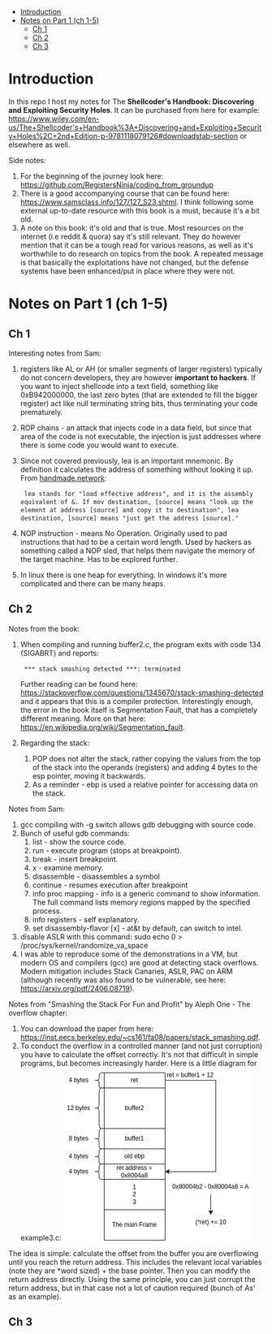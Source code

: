 - [Introduction](#introduction)
- [Notes on Part 1 (ch 1-5)](#notes-on-part-1-ch-1-5)
  - [Ch 1](#ch-1)
  - [Ch 2](#ch-2)
  - [Ch 3](#ch-3)

# Introduction
In this repo I host my notes for The **Shellcoder's Handbook: Discovering and Exploiting Security Holes**. It can be purchased from here for example: https://www.wiley.com/en-us/The+Shellcoder's+Handbook%3A+Discovering+and+Exploiting+Security+Holes%2C+2nd+Edition-p-9781118079126#downloadstab-section
or elsewhere as well. 


Side notes:
1. For the beginning of the journey look here: https://github.com/RegistersNinja/coding_from_groundup
2. There is a good accompanying course that can be found here: https://www.samsclass.info/127/127_S23.shtml. I think following some external up-to-date resource with this book is a must, because it's a bit old. 
3. A note on this book: it's old and that is true. Most resources on the internet (i.e reddit & quora) say it's still relevant. They do however mention that it can be a tough read for various reasons, as well as it's worthwhile to do research on topics from the book. A repeated message is that basically the exploitations have not changed, but the defense systems have been enhanced/put in place where they were not.
# Notes on Part 1 (ch 1-5)
## Ch 1
Interesting notes from Sam: 
1. registers like AL or AH (or smaller segments of larger registers) typically do not concern developers, they are however **important to hackers**. If you want to inject shellcode into a text field, something like 0xB942000000, the last zero bytes (that are extended to fill the bigger register) act like null terminating string bits, thus terminating your code prematurely.
2. ROP chains - an attack that injects code in a data field, but since that area of the code is not executable, the injection is just addresses where there is some code you would want to execute.
3. Since not covered previously, lea is an important mnemonic. By definition it calculates the address of something without looking it up. From [handmade.network](handmade.network): 

        lea stands for "load effective address", and it is the assembly equivalent of &. If mov destination, [source] means "look up the element at address [source] and copy it to destination", lea destination, [source] means "just get the address [source]."
4. NOP instruction - means No Operation. Originally used to pad instructions that had to be a certain word length. Used by hackers as something called a NOP sled, that helps them navigate the memory of the target machine. Has to be explored further.
5. In linux there is one heap for everything. In windows it's more complicated and there can be many heaps.

## Ch 2
Notes from the book:
1. When compiling and running buffer2.c, the program exits with code 134 (SIGABRT) and reports:
    
        *** stack smashing detected ***: terminated
    Further reading can be found here: https://stackoverflow.com/questions/1345670/stack-smashing-detected and it appears that this is a compiler protection.
    Interestingly enough, the error in the book itself is Segmentation Fault, that has a completely different meaning. More on that here: https://en.wikipedia.org/wiki/Segmentation_fault.
2. Regarding the stack:
   1. POP does not alter the stack, rather copying the values from the top of the stack into the operands (registers) and adding 4 bytes to the esp pointer, moving it backwards.
   2. As a reminder - ebp is used a relative pointer for accessing data on the stack.

Notes from Sam:
1. gcc compiling with -g switch allows gdb debugging with source code.
2. Bunch of useful gdb commands: 
   1. list - show the source code.
   2. run - execute program (stops at breakpoint).
   3. break - insert breakpoint.
   4. x - examine memory.
   5. disassemble - disassembles a symbol
   6. continue - resumes execution after breakpoint
   7. info proc mapping - info is a generic command to show information. The full command lists memory regions mapped by the specified process.
   8. info registers - self explanatory.
   9.  set disassembly-flavor [x] - at&t by default, can switch to intel.
3. disable ASLR with this command: sudo echo 0 > /proc/sys/kernel/randomize_va_space
4. I was able to reproduce some of the demonstrations in a VM, but modern OS and compilers (gcc) are good at detecting stack overflows. Modern mitigation includes Stack Canaries, ASLR, PAC on ARM (although recently was also found to be vulnerable, see here: https://arxiv.org/pdf/2406.08719).

Notes from "Smashing the Stack For Fun and Profit" by Aleph One - The overflow chapter:
1. You can download the paper from here: https://inst.eecs.berkeley.edu/~cs161/fa08/papers/stack_smashing.pdf.
2. To conduct the overflow in a controlled manner (and not just corruption) you have to calculate the offset correctly. It's not that difficult in simple programs, but becomes increasingly harder. Here is a little diagram for example3.c:
   ![smash-the-stack](ret_smashing-the-stack.png)

The idea is simple: calculate the offset from the buffer you are overflowing until you reach the return address. This includes the relevant local variables (note they are *word sized) + the base pointer. Then you can modify the return address directly.
Using the same principle, you can just corrupt the return address, but in that case not a lot of caution required (bunch of As' as an example).

## Ch 3
